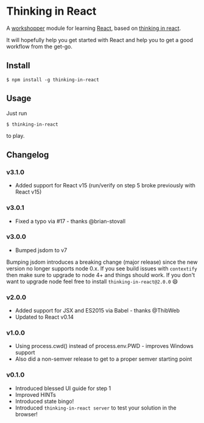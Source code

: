 # Thinking in React

A [workshopper](https://github.com/rvagg/workshopper) module for learning [React](http://facebook.github.io/react/index.html), based on [thinking in react](http://facebook.github.io/react/docs/thinking-in-react.html).  

It will hopefully help you get started with React and help you to get a good workflow from the get-go.

## Install

	$ npm install -g thinking-in-react

## Usage

Just run

	$ thinking-in-react

to play.

## Changelog

### v3.1.0

* Added support for React v15 (run/verify on step 5 broke previously with React v15)

### v3.0.1

* Fixed a typo via #17 - thanks @brian-stovall

### v3.0.0

* Bumped jsdom to v7

Bumping jsdom introduces a breaking change (major release) since the new version no longer supports node 0.x.
If you see build issues with `contextify` then make sure to upgrade to node 4+ and things should work.
If you don't want to upgrade node feel free to install `thinking-in-react@2.0.0` :smile:

### v2.0.0

* Added support for JSX and ES2015 via Babel - thanks @ThibWeb
* Updated to React v0.14

### v1.0.0

* Using process.cwd() instead of process.env.PWD - improves Windows support
* Also did a non-semver release to get to a proper semver starting point

### v0.1.0

* Introduced blessed UI guide for step 1
* Improved HINTs
* Introduced state bingo!
* Introduced ```thinking-in-react server``` to test your solution in the browser!
